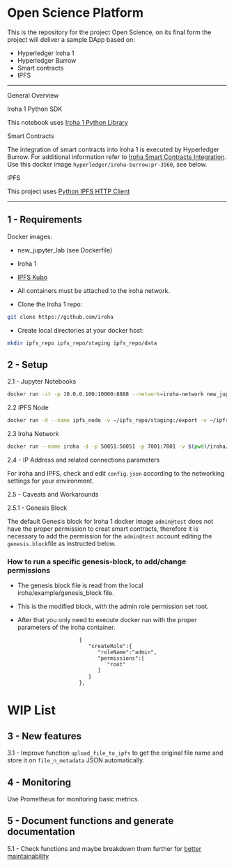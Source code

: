 # Open Science Platform

This is the repository for the project Open Science, on its final form the project will deliver a sample DApp based on:

- Hyperledger Iroha 1
- Hyperledger Burrow
- Smart contracts
- IPFS

---

General Overview

Iroha 1 Python SDK

This notebook uses [Iroha 1 Python Library ](https://pypi.org/project/iroha/)


Smart Contracts

The integration of smart contracts into Iroha 1 is executed by Hyperledger Burrow. For additional information refer to [Iroha Smart Contracts Integration](https://iroha.readthedocs.io/en/develop/integrations/burrow.html?highlight=contract). Use this docker image `hyperledger/iroha-burrow:pr-3960`, see below.


IPFS

This project uses [Python IPFS HTTP Client](https://github.com/ipfs-shipyard/py-ipfs-http-client)



---
## 1 -  Requirements

Docker images:

- new_jupyter_lab (see Dockerfile)

- Iroha 1

- [IPFS Kubo](https://blog.ipfs.tech/1-run-ipfs-on-docker/) 

* All containers must be attached to the iroha network.

* Clone the Iroha 1 repo:

```bash
git clone https://github.com/iroha
```


* Create local directories at your docker host:

```bash
mkdir ipfs_repo ipfs_repo/staging ipfs_repo/data
```

  
## 2 - Setup


2.1 - Jupyter Notebooks

```bash
docker run -it -p 10.0.0.100:10000:8888 --network=iroha-network new_jupyter_lab
```

2.2 IPFS Node

```bash
docker run -d --name ipfs_node -v ~/ipfs_repo/staging:/export -v ~/ipfs_repo/data:/data/ipfs -p 4001:4001 -p 8080:8080 -p 5001:5001 --network iroha-network ipfs/go-ipfs:v0.4.23
```

2.3 Iroha Network

```bash
docker run --name iroha -d -p 50051:50051 -p 7001:7001 -v $(pwd)/iroha/example:/opt/iroha_data -v blockstore:/tmp/block_store --network=iroha-network --restart always -e KEY='node0' hyperledger/iroha-burrow:pr-3960
```

2.4 - IP Address and related connections parameters

For iroha and IPFS, check and edit `config.json` according to the networking settings for your environment.


2.5 - Caveats and Workarounds

2.5.1  - Genesis Block

The default Genesis block for Iroha 1 docker image `admin@test` does not have the proper permission to creat smart contracts, therefore it is necessary to add the permission for the `admin@test` account editing the `genesis.block`file as instructed below.


### How to run a specific genesis-block, to add/change permissions

- The genesis block file is read from the local iroha/example/genesis_block file. 

- This is the modified block, with the admin role permission set root.

- After that you only need to execute docker run with the proper parameters of the iroha container.

```genesis_block
                       {
                          "createRole":{
                             "roleName":"admin",
                             "permissions":[
                                "root"                             
                             ]
                          }
                       },

```




# WIP List

## 3 - New features

3.1 - Improve function `upload_file_to_ipfs` to get the original file name and store it on `file_n_metadata` JSON automatically.

## 4 - Monitoring

Use Prometheus for monitoring basic metrics.

## 5 - Document functions and generate documentation

5.1 - Check functions and maybe breakdown them further for [better maintainability](https://www.linkedin.com/posts/khuyen-tran-1401_productionreadydatascience-datascience-cleancode-activity-7236085519871307776-WLDK/?utm_source=share&utm_medium=member_android)


